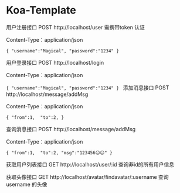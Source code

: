 # Koa-Template

用户注册接口 POST http://localhost/user  需携带token 认证

Content-Type：application/json

`{
    "username":"Magical",
    "password":"1234"
}
`

用户登录接口 POST http://localhost/login

Content-Type：application/json

`{
    "username":"Magical",
    "password":"1234"
}
`
添加消息接口 POST http://localhost/message/addMsg

Content-Type：application/json

`{
    "from":1, 
    "to":2,
}
`

查询消息接口 POST http://localhost/message/addMsg

Content-Type：application/json

`{
    "from":1, 
    "to":2,
    "msg":"123456😊😊"
}
`



获取用户列表接口 GET http://localhost/user/:id  查询非id的所有用户信息


获取头像接口 GET http://localhost/avatar/findavatar/:username 查询 username 的头像







